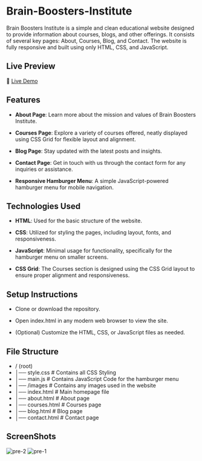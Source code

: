 # Brain-Boosters-Institute

Brain Boosters Institute is a simple and clean educational website designed to provide information about courses, blogs, and other offerings. It consists of several key pages: About, Courses, Blog, and Contact. The website is fully responsive and built using only HTML, CSS, and JavaScript.

## Live Preview

 🔴 [Live Demo](https://tinyurl.com/5y24turs)

 ## Features
 
- **About Page**: Learn more about the mission and values of Brain Boosters Institute.
  
- **Courses Page**: Explore a variety of courses offered, neatly displayed using CSS Grid for flexible layout and alignment.
  
- **Blog Page**: Stay updated with the latest posts and insights.

- **Contact Page**: Get in touch with us through the contact form for any inquiries or assistance.

- **Responsive Hamburger Menu**: A simple JavaScript-powered hamburger menu for mobile navigation.

## Technologies Used

- **HTML**: Used for the basic structure of the website.

- **CSS**: Utilized for styling the pages, including layout, fonts, and responsiveness.

- **JavaScript**: Minimal usage for functionality, specifically for the hamburger menu on smaller screens.

- **CSS Grid**: The Courses section is designed using the CSS Grid layout to ensure proper alignment and responsiveness.

## Setup Instructions

- Clone or download the repository.
  
- Open index.html in any modern web browser to view the site.

- (Optional) Customize the HTML, CSS, or JavaScript files as needed.

## File Structure

- / (root)
- │── style.css           # Contains all CSS Styling
- │── main.js             # Contains JavaScript Code for the hamburger menu
- │── /images             # Contains any images used in the website
- │── index.html          # Main homepage file
- │── about.html          # About page
- │── courses.html        # Courses page
- │── blog.html           # Blog page
- │── contact.html        # Contact page


## ScreenShots


![pre-2](https://github.com/user-attachments/assets/ba58c9f7-baea-4b55-a2a8-117f8155b522)
![pre-1](https://github.com/user-attachments/assets/c06dcc68-1b40-422f-b1e5-36e4a3de5525)














